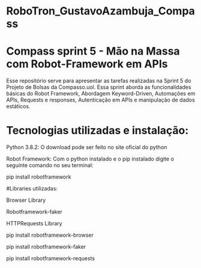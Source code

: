 # RoboTron_GustavoAzambuja_Compass
# Compass sprint 5 - Mão na Massa com Robot-Framework em APIs
  Esse repositório serve para apresentar as tarefas realizadas na Sprint 5 do Projeto de Bolsas da Compasso.uol. Essa sprint aborda as funcionalidades básicas do Robot Framework, Abordagem Keyword-Driven, Automações em APIs, Requests e responses, Autenticação em APIs e manipulação de dados estáticos.

# Tecnologias utilizadas e instalação:
Python 3.8.2: O download pode ser feito no site oficial do python

Robot Framework: Com o python instalado e o pip instalado digite o seguinte comando no seu terminal:

pip install robotframework

#Libraries utilizadas:

Browser Library

Robotframework-faker

HTTPRequests Library

pip install robotframework-browser

pip install robotframework-faker

pip install robotframework-requests  
